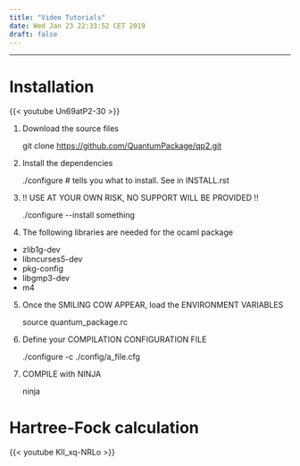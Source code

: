```yaml
---
title: "Video Tutorials"
date: Wed Jan 23 22:33:52 CET 2019
draft: false
---
```



---------------------

# Installation

{{< youtube Un69atP2-30 >}}

1. Download the source files

    git clone https://github.com/QuantumPackage/qp2.git

2. Install the dependencies

    ./configure   # tells you what to install. See in INSTALL.rst

3. !! USE AT YOUR OWN RISK, NO SUPPORT WILL BE PROVIDED !!

    ./configure --install something

4. The following libraries are needed for the ocaml package

  * zlib1g-dev
  * libncurses5-dev
  * pkg-config 
  * libgmp3-dev 
  * m4

5. Once the SMILING COW APPEAR, load the ENVIRONMENT VARIABLES

    source quantum_package.rc

6. Define your COMPILATION CONFIGURATION FILE

    ./configure -c ./config/a_file.cfg

7. COMPILE with NINJA

    ninja



# Hartree-Fock calculation

{{< youtube KIl_xq-NRLo >}}



